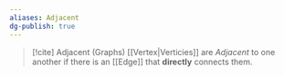 ```yaml
---
aliases: Adjacent
dg-publish: true
---
```



>[!cite] Adjacent (Graphs)
>[[Vertex|Verticies]] are *Adjacent* to one another if there is an [[Edge]] that **directly** connects them.


